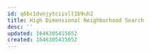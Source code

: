 ```yaml
---
id: q6bc1dvnjytciisll1b9uh2
title: High Dimensional Neighborhood Search
desc: ''
updated: 1646305415052
created: 1646305415052
---
```


